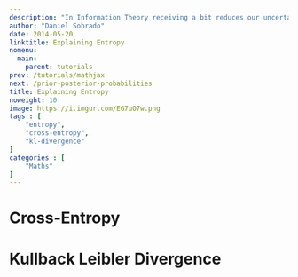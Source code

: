 ```yaml
---
description: "In Information Theory receiving a bit reduces our uncertainty by half, or by a factor of 2. Our uncertainty reduction is the inverse of the probability of the event occurring."
author: "Daniel Sobrado"
date: 2014-05-20
linktitle: Explaining Entropy
nomenu:
  main:
    parent: tutorials
prev: /tutorials/mathjax
next: /prior-posterior-probabilities
title: Explaining Entropy
noweight: 10
image: https://i.imgur.com/EG7uO7w.png
tags : [
    "entropy",
    "cross-entropy",
    "kl-divergence"
]
categories : [
    "Maths"
]
---
```


# Cross-Entropy



# Kullback Leibler Divergence





